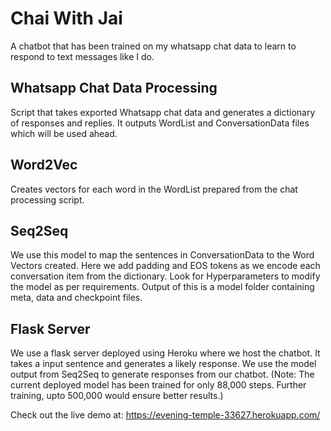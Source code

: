 # Chai With Jai

A chatbot that has been trained on my whatsapp chat data to learn to respond to text messages like I do.

## Whatsapp Chat Data Processing
Script that takes exported Whatsapp chat data and generates a dictionary of responses and replies. It outputs WordList and ConversationData files which will be used ahead.

## Word2Vec
Creates vectors for each word in the WordList prepared from the chat processing script.

## Seq2Seq
We use this model to map the sentences in ConversationData to the Word Vectors created. Here we add padding and EOS tokens as we encode each conversation item from the dictionary. Look for Hyperparameters to modify the model as per requirements. Output of this is a model folder containing meta, data and checkpoint files.

## Flask Server
We use a flask server deployed using Heroku where we host the chatbot. It takes a input sentence and generates a likely response. We use the model output from Seq2Seq to generate responses from our chatbot. (Note: The current deployed model has been trained for only 88,000 steps. Further training, upto 500,000 would ensure better results.)

Check out the live demo at: https://evening-temple-33627.herokuapp.com/

